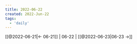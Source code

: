 ```yaml
---
title: 2022-06-22
created: 2022-Jun-22
tags:
  - 'daily'
---
```


[[@2022-06-21|<- 06-21]] | 06-22 | [[@2022-06-23|06-23 ->]]



